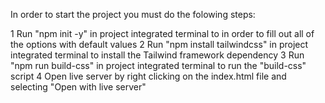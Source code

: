 In order to start the project you must do the folowing steps:

1 Run "npm init -y" in project integrated terminal to in order to fill out all of the options with default values
2 Run "npm install tailwindcss" in project integrated terminal to install the Tailwind framework dependency
3 Run "npm run build-css" in project integrated terminal to run the "build-css" script
4 Open live server by right clicking on the index.html file and selecting "Open with live server"